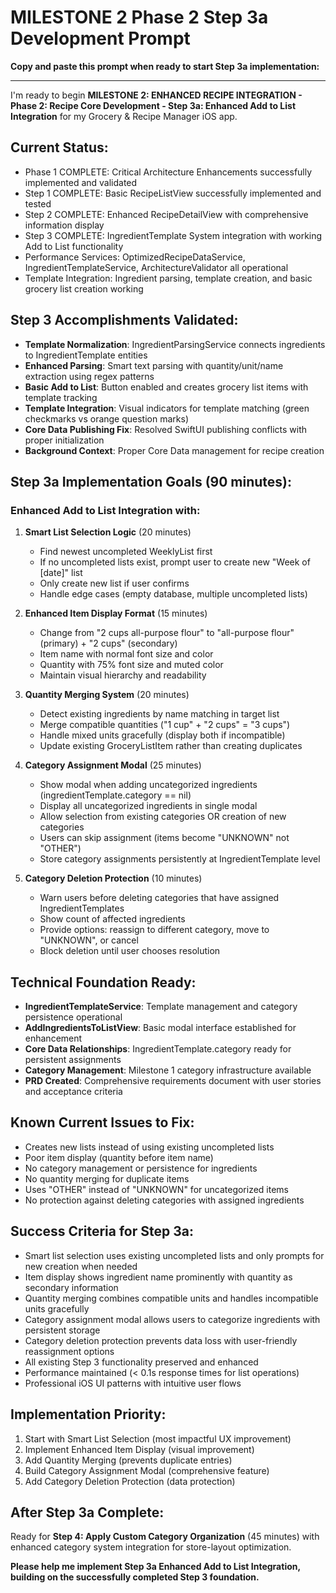 # MILESTONE 2 Phase 2 Step 3a Development Prompt

**Copy and paste this prompt when ready to start Step 3a implementation:**

---

I'm ready to begin **MILESTONE 2: ENHANCED RECIPE INTEGRATION - Phase 2: Recipe Core Development - Step 3a: Enhanced Add to List Integration** for my Grocery & Recipe Manager iOS app.

## Current Status:
- Phase 1 COMPLETE: Critical Architecture Enhancements successfully implemented and validated
- Step 1 COMPLETE: Basic RecipeListView successfully implemented and tested
- Step 2 COMPLETE: Enhanced RecipeDetailView with comprehensive information display
- Step 3 COMPLETE: IngredientTemplate System integration with working Add to List functionality
- Performance Services: OptimizedRecipeDataService, IngredientTemplateService, ArchitectureValidator all operational
- Template Integration: Ingredient parsing, template creation, and basic grocery list creation working

## Step 3 Accomplishments Validated:
- **Template Normalization**: IngredientParsingService connects ingredients to IngredientTemplate entities
- **Enhanced Parsing**: Smart text parsing with quantity/unit/name extraction using regex patterns
- **Basic Add to List**: Button enabled and creates grocery list items with template tracking
- **Template Integration**: Visual indicators for template matching (green checkmarks vs orange question marks)
- **Core Data Publishing Fix**: Resolved SwiftUI publishing conflicts with proper initialization
- **Background Context**: Proper Core Data management for recipe creation

## Step 3a Implementation Goals (90 minutes):

### **Enhanced Add to List Integration with:**

1. **Smart List Selection Logic** (20 minutes)
   - Find newest uncompleted WeeklyList first
   - If no uncompleted lists exist, prompt user to create new "Week of [date]" list
   - Only create new list if user confirms
   - Handle edge cases (empty database, multiple uncompleted lists)

2. **Enhanced Item Display Format** (15 minutes)
   - Change from "2 cups all-purpose flour" to "all-purpose flour" (primary) + "2 cups" (secondary)
   - Item name with normal font size and color
   - Quantity with 75% font size and muted color
   - Maintain visual hierarchy and readability

3. **Quantity Merging System** (20 minutes)
   - Detect existing ingredients by name matching in target list
   - Merge compatible quantities ("1 cup" + "2 cups" = "3 cups")
   - Handle mixed units gracefully (display both if incompatible)
   - Update existing GroceryListItem rather than creating duplicates

4. **Category Assignment Modal** (25 minutes)
   - Show modal when adding uncategorized ingredients (ingredientTemplate.category == nil)
   - Display all uncategorized ingredients in single modal
   - Allow selection from existing categories OR creation of new categories
   - Users can skip assignment (items become "UNKNOWN" not "OTHER")
   - Store category assignments persistently at IngredientTemplate level

5. **Category Deletion Protection** (10 minutes)
   - Warn users before deleting categories that have assigned IngredientTemplates
   - Show count of affected ingredients
   - Provide options: reassign to different category, move to "UNKNOWN", or cancel
   - Block deletion until user chooses resolution

## Technical Foundation Ready:
- **IngredientTemplateService**: Template management and category persistence operational
- **AddIngredientsToListView**: Basic modal interface established for enhancement
- **Core Data Relationships**: IngredientTemplate.category ready for persistent assignments
- **Category Management**: Milestone 1 category infrastructure available
- **PRD Created**: Comprehensive requirements document with user stories and acceptance criteria

## Known Current Issues to Fix:
- Creates new lists instead of using existing uncompleted lists
- Poor item display (quantity before item name)
- No category management or persistence for ingredients
- No quantity merging for duplicate items
- Uses "OTHER" instead of "UNKNOWN" for uncategorized items
- No protection against deleting categories with assigned ingredients

## Success Criteria for Step 3a:
- Smart list selection uses existing uncompleted lists and only prompts for new creation when needed
- Item display shows ingredient name prominently with quantity as secondary information
- Quantity merging combines compatible units and handles incompatible units gracefully
- Category assignment modal allows users to categorize ingredients with persistent storage
- Category deletion protection prevents data loss with user-friendly reassignment options
- All existing Step 3 functionality preserved and enhanced
- Performance maintained (< 0.1s response times for list operations)
- Professional iOS UI patterns with intuitive user flows

## Implementation Priority:
1. Start with Smart List Selection (most impactful UX improvement)
2. Implement Enhanced Item Display (visual improvement)
3. Add Quantity Merging (prevents duplicate entries)
4. Build Category Assignment Modal (comprehensive feature)
5. Add Category Deletion Protection (data protection)

## After Step 3a Complete:
Ready for **Step 4: Apply Custom Category Organization** (45 minutes) with enhanced category system integration for store-layout optimization.

**Please help me implement Step 3a Enhanced Add to List Integration, building on the successfully completed Step 3 foundation.**